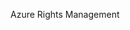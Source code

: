 <Token xmlns:xlink="http://www.w3.org/1999/xlink">Azure Rights Management</Token>

<!--HONumber=Jul16_HO3-->


